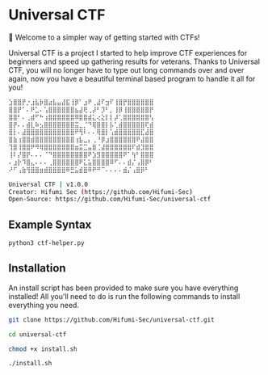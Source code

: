 # Universal CTF

🚩 Welcome to a simpler way of getting started with CTFs!

Universal CTF is a project I started to help improve CTF experiences for beginners and speed up gathering results for veterans. Thanks to Universal CTF, you will no longer have to type out long commands over and over again, now you have a beautiful terminal based program to handle it all for you!

```bash
⣱⣿⣿⡟⡐⣰⣧⡷⣿⣴⣧⣤⣼⣯⢸⡿⠁⣰⠟⢀⣼⠏⣲⠏⢸⣿⡟⣿⣿⣿⣿⣿⣿
⣿⣿⡟⠁⠄⠟⣁⠄⢡⣿⣿⣿⣿⣿⣿⣦⣼⢟⢀⡼⠃⡹⠃⡀⢸⡿⢸⣿⣿⣿⣿⣿⡟
⣿⣿⠃⠄⢀⣾⠋⠓⢰⣿⣿⣿⣿⣿⣿⠿⣿⣿⣾⣅⢔⣕⡇⡇⡼⢁⣿⣿⣿⣿⣿⣿⢣
⣿⡟⠄⠄⣾⣇⠷⣢⣿⣿⣿⣿⣿⣿⣿⣭⣀⡈⠙⢿⣿⣿⡇⡧⢁⣾⣿⣿⣿⣿⣿⢏⣾
⣿⡇⠄⣼⣿⣿⣿⣿⣿⣿⣿⣿⣿⣿⣿⠟⢻⠇⠄⠄⢿⣿⡇⢡⣾⣿⣿⣿⣿⣿⣏⣼⣿
⣿⣷⢰⣿⣿⣾⣿⣿⣿⣿⣿⣿⣿⣿⣿⢰⣧⣀⡄⢀⠘⡿⣰⣿⣿⣿⣿⣿⣿⠟⣼⣿⣿
⢹⣿⢸⣿⣿⠟⠻⢿⣿⣿⣿⣿⣿⣿⣿⣶⣭⣉⣤⣿⢈⣼⣿⣿⣿⣿⣿⣿⠏⣾⣹⣿⣿
⢸⠇⡜⣿⡟⠄⠄⠄⠈⠙⣿⣿⣿⣿⣿⣿⣿⣿⠟⣱⣻⣿⣿⣿⣿⣿⠟⠁⢳⠃⣿⣿⣿
⠄⣰⡗⠹⣿⣄⠄⠄⠄⢀⣿⣿⣿⣿⣿⣿⠟⣅⣥⣿⣿⣿⣿⠿⠋⠄⠄⣾⡌⢠⣿⡿⠃
⠜⠋⢠⣷⢻⣿⣿⣶⣾⣿⣿⣿⣿⠿⣛⣥⣾⣿⠿⠟⠛⠉⠄⠄⠄⠄⣾⡌⢠⣿⡿⠃ 

Universal CTF | v1.0.0
Creator: Hifumi Sec (https://github.com/Hifumi-Sec)
Open-Source: https://github.com/Hifumi-Sec/universal-ctf
```

## Example Syntax
```bash
python3 ctf-helper.py
```

## Installation
An install script has been provided to make sure you have everything installed! All you'll need to do is run the following commands to install everything you need.
```bash
git clone https://github.com/Hifumi-Sec/universal-ctf.git
```
```bash
cd universal-ctf
```
```bash
chmod +x install.sh
```
```bash
./install.sh
```

